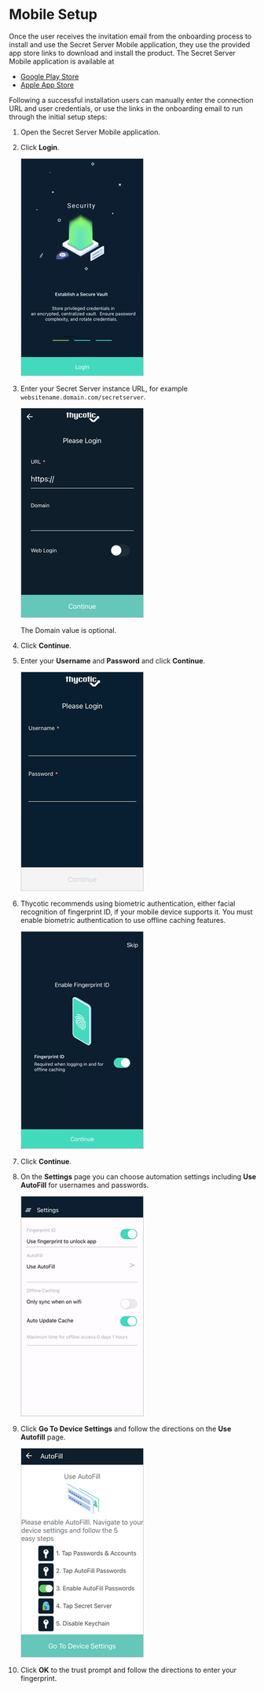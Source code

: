 [title]: # (Mobile Setup)
[tags]: # (mobile)
[priority]: # (3)

# Mobile Setup

Once the user receives the invitation email from the onboarding process to install and use the Secret Server Mobile application, they use the provided app store links to download and install the product. The Secret Server Mobile application is available at

* [Google Play Store](https://play.google.com/store/apps/details?id=com.thycotic.SecretServerMobile)
* [Apple App Store](https://apps.apple.com/us/app/id1509465103)

Following a successful installation users can manually enter the connection URL and user credentials, or use the links in the onboarding email to run through the initial setup steps:

1. Open the Secret Server Mobile application.
1. Click __Login__.

   ![login](images/init-1.png "Initial Login screen")
1. Enter your Secret Server instance URL, for example `websitename.domain.com/secretserver`.

   ![URL](images/init-2.png "Enter URL prompt for initial setup")

   The Domain value is optional.
1. Click __Continue__.

1. Enter your __Username__ and __Password__ and click __Continue__.

   ![login](images/username-pwd.png "Initial Login screen")

1. Thycotic recommends using biometric authentication, either facial recognition of fingerprint ID, if your mobile device supports it. You must enable biometric authentication to use offline caching features.

   ![biometrics](images/init-3.png "Enable biometrics on your device")
1. Click __Continue__.

1. On the **Settings** page you can choose automation settings including **Use AutoFill** for usernames and passwords.

   ![enable autofill](images/init-5.png "Settings page: Use AutoFill")

1. Click **Go To Device Settings** and follow the directions on the **Use Autofill** page.

   ![autofill](images/init-4.png "Enable autofill functionality prompt on initial login")

1. Click __OK__ to the trust prompt and follow the directions to enter your fingerprint.
